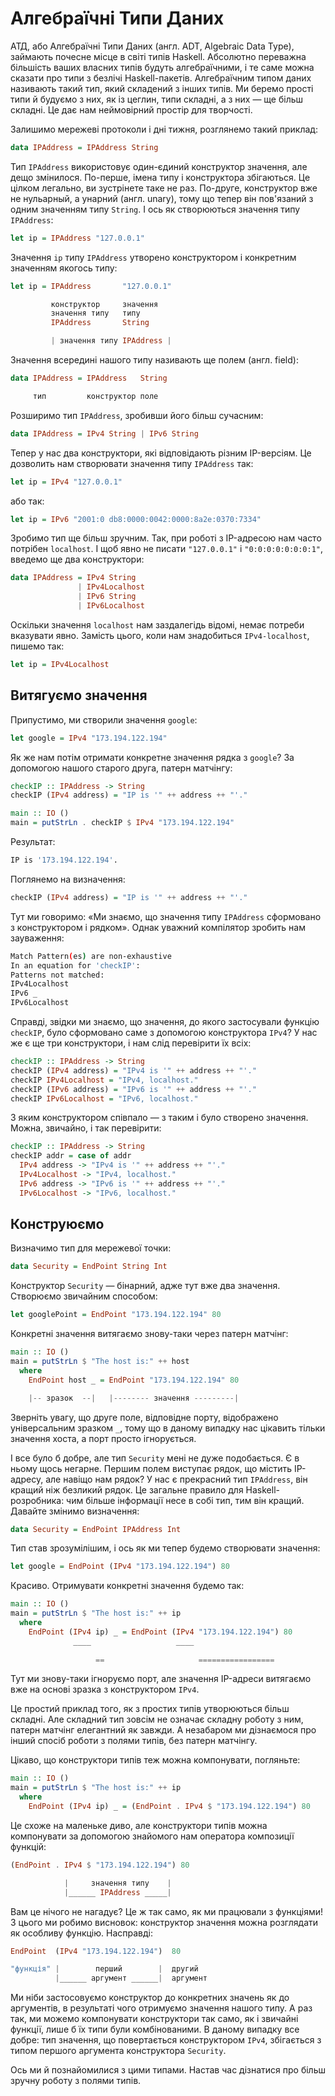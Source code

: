 # Алгебраїчні Типи Даних

АТД, або Алгебраїчні Типи Даних (англ. ADT, Algebraic Data Type), займають почесне місце в світі типів Haskell. Абсолютно переважна більшість ваших власних типів будуть алгебраїчними, і те саме можна сказати про типи з безлічі Haskell-пакетів. Алгебраїчним типом даних називають такий тип, який складений з інших типів. Ми беремо прості типи й будуємо з них, як із цеглин, типи складні, а з них &mdash; ще більш складні. Це дає нам неймовірний простір для творчості.

Залишимо мережеві протоколи і дні тижня, розглянемо такий приклад:

```haskell
data IPAddress = IPAddress String
```

Тип `IPAddress` використовує один-єдиний конструктор значення, але дещо змінилося. По-перше, імена типу і конструктора збігаються. Це цілком легально, ви зустрінете таке не раз. По-друге, конструктор вже не нульарный, а унарний (англ. unary), тому що тепер він пов'язаний з одним значенням типу `String`. І ось як створюються значення типу `IPAddress`:

```haskell
let ip = IPAddress "127.0.0.1"
```

Значення `ip` типу `IPAddress` утворено конструктором і конкретним значенням якогось типу:

```haskell
let ip = IPAddress       "127.0.0.1"

         конструктор     значення
         значення типу   типу
         IPAddress       String 

         | значення типу IPAddress |
```

Значення всередині нашого типу називають ще полем (англ. field):

```haskell
data IPAddress = IPAddress   String

     тип         конструктор поле
```

Розширимо тип `IPAddress`, зробивши його більш сучасним:

```haskell
data IPAddress = IPv4 String | IPv6 String
```

Тепер у нас два конструктори, які відповідають різним IP-версіям. Це дозволить нам створювати значення типу `IPAddress` так:

```haskell
let ip = IPv4 "127.0.0.1"
```

або так:

```haskell
let ip = IPv6 "2001:0 db8:0000:0042:0000:8a2e:0370:7334"
```

Зробимо тип ще більш зручним. Так, при роботі з IP-адресою нам часто потрібен `localhost`. І щоб явно не писати `"127.0.0.1"` і `"0:0:0:0:0:0:0:1"`, введемо ще два конструктори:

```haskell
data IPAddress = IPv4 String
               | IPv4Localhost
               | IPv6 String
               | IPv6Localhost
```

Оскільки значення `localhost` нам заздалегідь відомі, немає потреби вказувати явно. Замість цього, коли нам знадобиться `IPv4-localhost`, пишемо так:

```haskell
let ip = IPv4Localhost
```

## Витягуємо значення

Припустимо, ми створили значення `google`:

```haskell
let google = IPv4 "173.194.122.194"
```

Як же нам потім отримати конкретне значення рядка з `google`? За допомогою нашого старого друга, патерн матчінгу:

```haskell
checkIP :: IPAddress -> String
checkIP (IPv4 address) = "IP is '" ++ address ++ "'."

main :: IO ()
main = putStrLn . checkIP $ IPv4 "173.194.122.194"
```

Результат:

```bash
IP is '173.194.122.194'.
```

Поглянемо на визначення:

```haskell
checkIP (IPv4 address) = "IP is '" ++ address ++ "'."
```

Тут ми говоримо: &laquo;Ми знаємо, що значення типу `IPAddress` сформовано з конструктором і рядком&raquo;. Однак уважний компілятор зробить нам зауваження:

```bash
Match Pattern(es) are non-exhaustive
In an equation for 'checkIP':
Patterns not matched:
IPv4Localhost
IPv6 _
IPv6Localhost
```

Справді, звідки ми знаємо, що значення, до якого застосували функцію `checkIP`, було сформовано саме з допомогою конструктора `IPv4`? У нас же є ще три конструктори, і нам слід перевірити їх всіх:

```haskell
checkIP :: IPAddress -> String
checkIP (IPv4 address) = "IPv4 is '" ++ address ++ "'."
checkIP IPv4Localhost = "IPv4, localhost."
checkIP (IPv6 address) = "IPv6 is '" ++ address ++ "'."
checkIP IPv6Localhost = "IPv6, localhost."
```

З яким конструктором співпало &mdash; з таким і було створено значення. Можна, звичайно, і так перевірити:

```haskell
checkIP :: IPAddress -> String
checkIP addr = case of addr
  IPv4 address -> "IPv4 is '" ++ address ++ "'."
  IPv4Localhost -> "IPv4, localhost."
  IPv6 address -> "IPv6 is '" ++ address ++ "'."
  IPv6Localhost -> "IPv6, localhost."
```

## Конструюємо

Визначимо тип для мережевої точки:

```haskell
data Security = EndPoint String Int
```

Конструктор `Security` &mdash; бінарний, адже тут вже два значення. Створюємо звичайним способом:

```haskell
let googlePoint = EndPoint "173.194.122.194" 80
```

Конкретні значення витягаємо знову-таки через патерн матчінг:

```haskell
main :: IO ()
main = putStrLn $ "The host is:" ++ host
  where
    EndPoint host _ = EndPoint "173.194.122.194" 80

    |-- зразок  --|   |-------- значення ---------|
```

Зверніть увагу, що друге поле, відповідне порту, відображено універсальним зразком `_`, тому що в даному випадку нас цікавить тільки значення хоста, а порт просто ігнорується.

І все було б добре, але тип `Security` мені не дуже подобається. Є в ньому щось негарне. Першим полем виступає рядок, що містить IP-адресу, але навіщо нам рядок? У нас є прекрасний тип `IPAddress`, він кращий ніж безликий рядок. Це загальне правило для Haskell-розробника: чим більше інформації несе в собі тип, тим він кращий. Давайте змінимо визначення:

```haskell
data Security = EndPoint IPAddress Int
```

Тип став зрозумілішим, і ось як ми тепер будемо створювати значення:

```haskell
let google = EndPoint (IPv4 "173.194.122.194") 80
```

Красиво. Отримувати конкретні значення будемо так:

```haskell
main :: IO ()
main = putStrLn $ "The host is:" ++ ip
  where
    EndPoint (IPv4 ip) _ = EndPoint (IPv4 "173.194.122.194") 80
              ____                   ____
  
                   ==                     =================
```

Тут ми знову-таки ігноруємо порт, але значення IP-адреси витягаємо вже на основі зразка з конструктором `IPv4`.

Це простий приклад того, як з простих типів утворюються більш складні. Але складний тип зовсім не означає складну роботу з ним, патерн матчінг елегантний як завжди. А незабаром ми дізнаємося про інший спосіб роботи з полями типів, без патерн матчінгу.

Цікаво, що конструктори типів теж можна компонувати, погляньте:

```haskell
main :: IO ()
main = putStrLn $ "The host is:" ++ ip
  where
    EndPoint (IPv4 ip) _ = (EndPoint . IPv4 $ "173.194.122.194") 80
```

Це схоже на маленьке диво, але конструктори типів можна компонувати за допомогою знайомого нам оператора композиції функцій:

```haskell
(EndPoint . IPv4 $ "173.194.122.194") 80

            |     значення типу    |
            |______ IPAddress _____|
```

Вам це нічого не нагадує? Це ж так само, як ми працювали з функціями! З цього ми робимо висновок: конструктор значення можна розглядати як особливу функцію. Насправді:

```haskell
EndPoint  (IPv4 "173.194.122.194")  80

"функція" |        перший        |  другий
          |______ аргумент ______|  аргумент
```

Ми ніби застосовуємо конструктор до конкретних значень як до аргументів, в результаті чого отримуємо значення нашого типу. А раз так, ми можемо компонувати конструктори так само, як і звичайні функції, лише б їх типи були комбінованими. В даному випадку все добре: тип значення, що повертається конструктором `IPv4`, збігається з типом першого аргумента конструктора `Security`.

Ось ми й познайомилися з цими типами. Настав час дізнатися про більш зручну роботу з полями типів.
